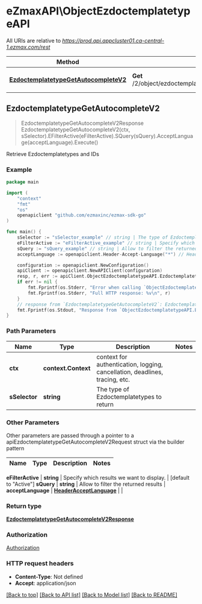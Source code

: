 # eZmaxAPI\ObjectEzdoctemplatetypeAPI

All URIs are relative to *https://prod.api.appcluster01.ca-central-1.ezmax.com/rest*

Method | HTTP request | Description
------------- | ------------- | -------------
[**EzdoctemplatetypeGetAutocompleteV2**](ObjectEzdoctemplatetypeAPI.md#EzdoctemplatetypeGetAutocompleteV2) | **Get** /2/object/ezdoctemplatetype/getAutocomplete/{sSelector} | Retrieve Ezdoctemplatetypes and IDs



## EzdoctemplatetypeGetAutocompleteV2

> EzdoctemplatetypeGetAutocompleteV2Response EzdoctemplatetypeGetAutocompleteV2(ctx, sSelector).EFilterActive(eFilterActive).SQuery(sQuery).AcceptLanguage(acceptLanguage).Execute()

Retrieve Ezdoctemplatetypes and IDs



### Example

```go
package main

import (
	"context"
	"fmt"
	"os"
	openapiclient "github.com/ezmaxinc/ezmax-sdk-go"
)

func main() {
	sSelector := "sSelector_example" // string | The type of Ezdoctemplatetypes to return
	eFilterActive := "eFilterActive_example" // string | Specify which results we want to display. (optional) (default to "Active")
	sQuery := "sQuery_example" // string | Allow to filter the returned results (optional)
	acceptLanguage := openapiclient.Header-Accept-Language("*") // HeaderAcceptLanguage |  (optional)

	configuration := openapiclient.NewConfiguration()
	apiClient := openapiclient.NewAPIClient(configuration)
	resp, r, err := apiClient.ObjectEzdoctemplatetypeAPI.EzdoctemplatetypeGetAutocompleteV2(context.Background(), sSelector).EFilterActive(eFilterActive).SQuery(sQuery).AcceptLanguage(acceptLanguage).Execute()
	if err != nil {
		fmt.Fprintf(os.Stderr, "Error when calling `ObjectEzdoctemplatetypeAPI.EzdoctemplatetypeGetAutocompleteV2``: %v\n", err)
		fmt.Fprintf(os.Stderr, "Full HTTP response: %v\n", r)
	}
	// response from `EzdoctemplatetypeGetAutocompleteV2`: EzdoctemplatetypeGetAutocompleteV2Response
	fmt.Fprintf(os.Stdout, "Response from `ObjectEzdoctemplatetypeAPI.EzdoctemplatetypeGetAutocompleteV2`: %v\n", resp)
}
```

### Path Parameters


Name | Type | Description  | Notes
------------- | ------------- | ------------- | -------------
**ctx** | **context.Context** | context for authentication, logging, cancellation, deadlines, tracing, etc.
**sSelector** | **string** | The type of Ezdoctemplatetypes to return | 

### Other Parameters

Other parameters are passed through a pointer to a apiEzdoctemplatetypeGetAutocompleteV2Request struct via the builder pattern


Name | Type | Description  | Notes
------------- | ------------- | ------------- | -------------

 **eFilterActive** | **string** | Specify which results we want to display. | [default to &quot;Active&quot;]
 **sQuery** | **string** | Allow to filter the returned results | 
 **acceptLanguage** | [**HeaderAcceptLanguage**](HeaderAcceptLanguage.md) |  | 

### Return type

[**EzdoctemplatetypeGetAutocompleteV2Response**](EzdoctemplatetypeGetAutocompleteV2Response.md)

### Authorization

[Authorization](../README.md#Authorization)

### HTTP request headers

- **Content-Type**: Not defined
- **Accept**: application/json

[[Back to top]](#) [[Back to API list]](../README.md#documentation-for-api-endpoints)
[[Back to Model list]](../README.md#documentation-for-models)
[[Back to README]](../README.md)


